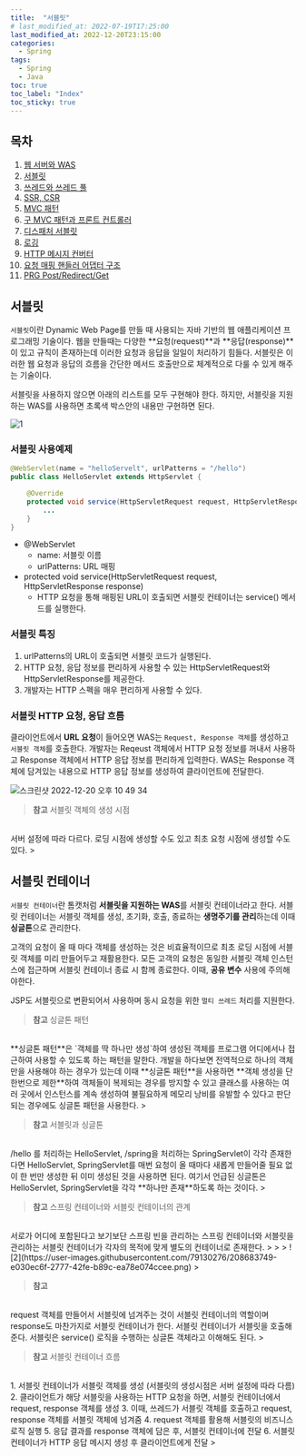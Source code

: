 ```yaml
---
title:  "서블릿"
# last_modified_at: 2022-07-19T17:25:00
last_modified_at: 2022-12-20T23:15:00
categories: 
  - Spring
tags:
  - Spring
  - Java
toc: true
toc_label: "Index"
toc_sticky: true
---
```


## 목차

1. [웹 서버와 WAS](https://yessm621.github.io/http/Web-WebServer-WAS/)
2. [서블릿](https://yessm621.github.io/spring/Spring-Servlet/)
3. [쓰레드와 쓰레드 풀](https://yessm621.github.io/spring/Spring-Thread/)
4. [SSR, CSR](https://yessm621.github.io/http/Web-SSR-CSR/)
5. [MVC 패턴](https://yessm621.github.io/spring/Spring-MVCPattern/)
6. [구 MVC 패턴과 프론트 컨트롤러](https://yessm621.github.io/spring/Spring-MVCPattern-FrontController/)
7. [디스패처 서블릿](https://yessm621.github.io/spring/Spring-DispatcherServlet/)
8. [로깅](https://yessm621.github.io/web/Spring-Logging/)
9. [HTTP 메시지 컨버터](https://yessm621.github.io/spring/Spring-HTTPMessageConverter/)
10. [요청 매핑 핸들러 어댑터 구조](https://yessm621.github.io/spring/Spring-RequestMappingHandlerAdapter/)
11. [PRG Post/Redirect/Get](https://yessm621.github.io/spring/Spring-PRG/)


## 서블릿

`서블릿`이란 Dynamic Web Page를 만들 때 사용되는 자바 기반의 웹 애플리케이션 프로그래밍 기술이다. 웹을 만들때는 다양한 **요청(request)**과 **응답(response)**이 있고 규칙이 존재하는데 이러한 요청과 응답을 일일이 처리하기 힘들다. 서블릿은 이러한 웹 요청과 응답의 흐름을 간단한 메서드 호출만으로 체계적으로 다룰 수 있게 해주는 기술이다.

서블릿을 사용하지 않으면 아래의 리스트를 모두 구현해야 한다. 하지만, 서블릿을 지원하는 WAS를 사용하면 초록색 박스안의 내용만 구현하면 된다.

![1](https://user-images.githubusercontent.com/79130276/208683437-623d6d1b-7bfc-4c8d-a6b8-2a6198838614.png)

### 서블릿 사용예제

```java
@WebServlet(name = "helloServelt", urlPatterns = "/hello")
public class HelloServlet extends HttpServlet {

    @Override
    protected void service(HttpServletRequest request, HttpServletResponse response) throws ServletException, IOException {
        ...
    }
}
```

- @WebServlet
    - name: 서블릿 이름
    - urlPatterns: URL 매핑
- protected void service(HttpServletRequest request, HttpServletResponse response)
    - HTTP 요청을 통해 매핑된 URL이 호출되면 서블릿 컨테이너는 service() 메서드를 실행한다.

### 서블릿 특징

1. urlPatterns의 URL이 호출되면 서블릿 코드가 실행된다.
2. HTTP 요청, 응답 정보를 편리하게 사용할 수 있는 HttpServletRequest와 HttpServletResponse를 제공한다.
3. 개발자는 HTTP 스펙을 매우 편리하게 사용할 수 있다.

### 서블릿 HTTP 요청, 응답 흐름

클라이언트에서 **URL 요청**이 들어오면 WAS는 `Request, Response 객체`를 생성하고 `서블릿 객체`를 호출한다. 개발자는 Reqeust 객체에서 HTTP 요청 정보를 꺼내서 사용하고 Response 객체에서 HTTP 응답 정보를 편리하게 입력한다. WAS는 Response 객체에 담겨있는 내용으로 HTTP 응답 정보를 생성하여 클라이언트에 전달한다.

![스크린샷 2022-12-20 오후 10 49 34](https://user-images.githubusercontent.com/79130276/208683263-e15dec06-0750-43a9-bdaa-3c0d73aff8d7.png)

> **참고** 서블릿 객체의 생성 시점
<br>
서버 설정에 따라 다르다. 로딩 시점에 생성할 수도 있고 최초 요청 시점에 생성할 수도 있다.
> 

## 서블릿 컨테이너

`서블릿 컨테이너`란 톰캣처럼 **서블릿을 지원하는 WAS**를 서블릿 컨테이너라고 한다. 서블릿 컨테이너는 서블릿 객체를 생성, 초기화, 호출, 종료하는 **생명주기를 관리**하는데 이때 **싱글톤**으로 관리한다.

고객의 요청이 올 때 마다 객체를 생성하는 것은 비효율적이므로 최초 로딩 시점에 서블릿 객체를 미리 만들어두고 재활용한다. 모든 고객의 요청은 동일한 서블릿 객체 인스턴스에 접근하며 서블릿 컨테이너 종료 시 함께 종료한다. 이때, **공유 변수** 사용에 주의해야한다.

JSP도 서블릿으로 변환되어서 사용하며 동시 요청을 위한 `멀티 쓰레드` 처리를 지원한다.

> **참고** 싱글톤 패턴
<br>
**싱글톤 패턴**은 `객체를 딱 하나만 생성`하여 생성된 객체를 프로그램 어디에서나 접근하여 사용할 수 있도록 하는 패턴을 말한다.
개발을 하다보면 전역적으로 하나의 객체만을 사용해야 하는 경우가 있는데 이때 **싱글톤 패턴**을 사용하면 **객체 생성을 단 한번으로 제한**하여 객체들이 복제되는 경우를 방지할 수 있고 클래스를 사용하는 여러 곳에서 인스턴스를 계속 생성하여 불필요하게 메모리 낭비를 유발할 수 있다고 판단되는 경우에도 싱글톤 패턴을 사용한다.
> 

> **참고** 서블릿과 싱글톤
<br>
/hello 를 처리하는 HelloServlet, /spring을 처리하는 SpringServlet이 각각 존재한다면 HelloServlet, SpringServlet를 매번 요청이 올 때마다 새롭게 만들어줄 필요 없이 한 번만 생성한 뒤 이미 생성된 것을 사용하면 된다. 여기서 언급된 싱글톤은 HelloServlet, SpringServlet을 각각 **하나만 존재**하도록 하는 것이다.
> 

> **참고** 스프링 컨테이너와 서블릿 컨테이너의 관계
<br>
서로가 어디에 포함된다고 보기보단 스프링 빈을 관리하는 스프링 컨테이너와 서블릿을 관리하는 서블릿 컨테이너가 각자의 목적에 맞게 별도의 컨테이너로 존재한다.
> 
> 
> ![2](https://user-images.githubusercontent.com/79130276/208683749-e030ec6f-2777-42fe-b89c-ea78e074ccee.png)
> 

> **참고**
<br>
request 객체를 만들어서 서블릿에 넘겨주는 것이 서블릿 컨테이너의 역할이며 response도 마찬가지로 서블릿 컨테이너가 한다. 서블릿 컨테이너가 서블릿을 호출해준다.
서블릿은 service() 로직을 수행하는 싱글톤 객체라고 이해해도 된다.
> 

> **참고** 서블릿 컨테이너 흐름
<br>
1. 서블릿 컨테이너가 서블릿 객체를 생성 (서블릿의 생성시점은 서버 설정에 따라 다름)
2. 클라이언트가 해당 서블릿을 사용하는 HTTP 요청을 하면, 서블릿 컨테이너에서 request, response 객체를 생성
3. 이때, 쓰레드가 서블릿 객체를 호출하고 request, response 객체를 서블릿 객체에 넘겨줌
4. request 객체를 활용해 서블릿의 비즈니스 로직 실행
5. 응답 결과를 response 객체에 담은 후, 서블릿 컨테이너에 전달
6. 서블릿 컨테이너가 HTTP 응답 메시지 생성 후 클라이언트에게 전달
>